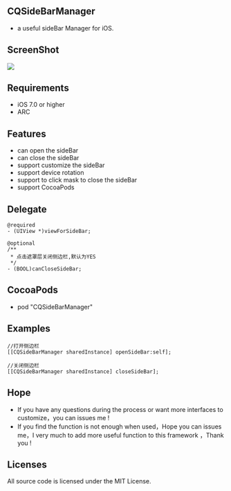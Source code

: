 
## CQSideBarManager
* a useful sideBar Manager for iOS.

## ScreenShot
![](https://github.com/heartjoy/CQSideBarManager/blob/master/%E6%BC%94%E7%A4%BA%E9%A1%B9%E7%9B%AE.gif)

## Requirements

* iOS 7.0 or higher
* ARC

## Features

* can open the sideBar
* can close the sideBar
* support customize the sideBar
* support device rotation
* support to click mask to close the sideBar 
* support CocoaPods

## Delegate
```
@required
- (UIView *)viewForSideBar;

@optional
/**
 * 点击遮罩层关闭侧边栏,默认为YES
 */
- (BOOL)canCloseSideBar;

```
## CocoaPods
* pod "CQSideBarManager"

## Examples

```
//打开侧边栏
[[CQSideBarManager sharedInstance] openSideBar:self];

//关闭侧边栏
[[CQSideBarManager sharedInstance] closeSideBar];
```
## Hope

* If you have any questions during the process or want more interfaces to customize，you can issues me !
* If you find the function is not enough when used，Hope you can issues me，I very much to add more useful function to this framework ，Thank you !

## Licenses
All source code is licensed under the MIT License.
